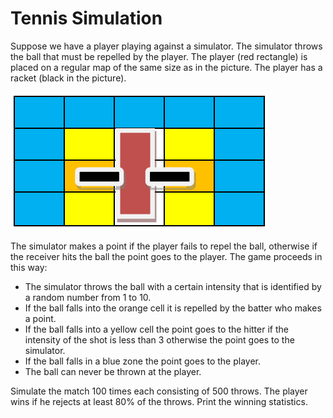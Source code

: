# Tennis Simulation

Suppose we have a player playing against a simulator. The simulator throws the ball that must be repelled by the player. The player (red rectangle) is placed on a regular map of the same size as in the picture. The player has a racket (black in the picture).


![Pitch Preview](https://raw.githubusercontent.com/dennewbie/TennisSimulation/master/screenshot.PNG)


The simulator makes a point if the player fails to repel the ball, otherwise if the receiver hits the ball the point goes to the player.  The game proceeds in this way:

- The simulator throws the ball with a certain intensity that is identified by a random number from 1 to 10. 
- If the ball falls into the orange cell it is repelled by the batter who makes a point. 
- If the ball falls into a yellow cell the point goes to the hitter if the intensity of the shot is less than 3 otherwise the point goes to the simulator. 
- If the ball falls in a blue zone the point goes to the player. 
- The ball can never be thrown at the player.  

Simulate the match 100 times each consisting of 500 throws. The player wins if he rejects at least 80% of the throws. Print the winning statistics.
